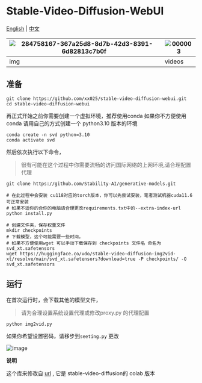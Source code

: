 # Stable-Video-Diffusion-WebUI


[English](README.md) | [中文](README_zh.md)



|![284758167-367a25d8-8d7b-42d3-8391-6d82813c7b0f](https://github.com/xx025/stable-video-diffusion-webui/assets/71559822/00a0be47-a6e6-4c77-9bbc-ff8b5d899cfe) |![000003](https://github.com/xx025/stable-video-diffusion-webui/assets/71559822/8f53ac31-04fe-4e78-bbe0-625e690267cc) |
|---------------------------------|----------------------------------|
| img                     | videos                      |



## 准备


```shelll
git clone https://github.com/xx025/stable-video-diffusion-webui.git
cd stable-video-diffusion-webui
```
再正式开始之前你需要创建一个虚拟环境，推荐使用conda
如果你不方便使用 conda 请用自己的方式创建一个 python3.10 版本的环境

```shell
conda create -n svd python=3.10 
conda activate svd
```

然后依次执行以下命令，
> 很有可能在这个过程中你需要流畅的访问国际网络的上网环境,请合理配置代理

```shell
git clone https://github.com/Stability-AI/generative-models.git

# 在此过程中会安装 cu118对应的torch版本，你可以先尝试安装，笔者测试机器cuda11.6 可正常安装 
# 如果不适你的合你的电脑请合理更改requirements.txt中的--extra-index-url
python install.py

# 创建文件夹，保存权重文件
mkdir checkpoints 
# 下载模型，这个可能需要一些时间，
# 如果不方便使用wget 可以手动下载保存到 checkpoints 文件名 命名为 svd_xt.safetensors
wget https://huggingface.co/vdo/stable-video-diffusion-img2vid-xt/resolve/main/svd_xt.safetensors?download=true -P checkpoints/ -O svd_xt.safetensors
```

## 运行

在首次运行时，会下载其他的模型文件，

> 请为合理设置系统设置代理或修改proxy.py 的代理配置

```shell
python img2vid.py
```

如果你希望设置密码，请移步到`seeting.py` 更改


![image](https://github.com/xx025/stable-video-diffusion-webui/assets/71559822/ced032dd-3dda-4440-b72e-3f281d146e56)


**说明**

这个库来修改自 [url](https://github.com/mkshing/notebooks/blob/main/stable_video_diffusion_img2vid.ipynb)  , 它是 stable-video-diffusion的 colab 版本
